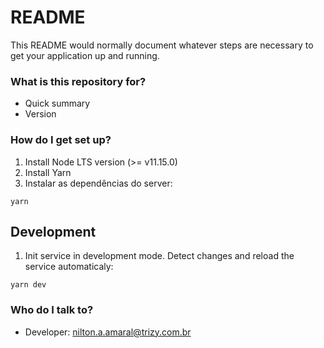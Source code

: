 # README

This README would normally document whatever steps are necessary to get your application up and running.

### What is this repository for?

- Quick summary
- Version

### How do I get set up?

1. Install Node LTS version (>= v11.15.0)
2. Install Yarn
3. Instalar as dependências do server:

```
yarn
```

## Development

1. Init service in development mode. Detect changes and reload the service automaticaly:

```
yarn dev
```

### Who do I talk to?

- Developer: nilton.a.amaral@trizy.com.br
